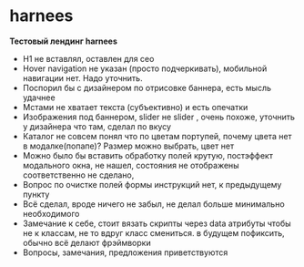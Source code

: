 # harnees
__Тестовый лендинг harnees__

- H1 не вставлял, оставлен для сео
- Hover navigation не указан (просто подчеркивать), мобильной навигации нет. Надо уточнить.
- Поспорил бы с дизайнером по отрисовке баннера, есть мысль удачнее
- Мстами не хватает текста (субъективно) и есть опечатки
- Изображения под баннером, slider не slider , очень похоже, уточнить у дизайнера что там, сделал по вкусу
- Каталог не совсем понял что по цветам портупей, почему цвета нет в модалке(попапе)? Размер можно выбрать, цвет нет
- Можно было бы вставить обработку полей крутую, постэффект модального окна, не нашел, состояния не отображены соответственно не сделано,
- Вопрос по очистке полей формы инструкций нет, к предыдущему пункту
- Всё сделал, вроде ничего не забыл, не делал больше минимально необходимого
- Замечание к себе, стоит вязать скрипты через data атрибуты чтобы не к классам, не то вдруг класс смениться. в будущем пофиксить, обычно всё делают фрэймворки
- Вопросы, замечания, предложения приветствуются
